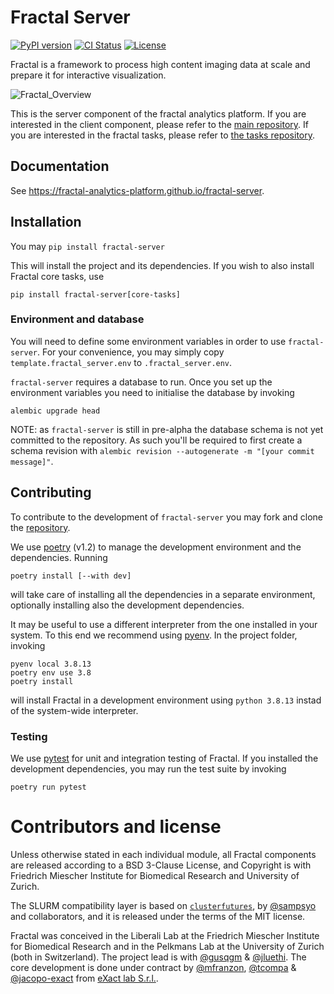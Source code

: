 # Fractal Server

[![PyPI version](https://img.shields.io/pypi/v/fractal-server?color=gree)](https://pypi.org/project/fractal-server/)
[![CI Status](https://github.com/fractal-analytics-platform/fractal-server/actions/workflows/ci.yml/badge.svg)](https://github.com/fractal-analytics-platform/fractal-server/actions/workflows/ci.yml)
[![License](https://img.shields.io/badge/License-BSD_3--Clause-blue.svg)](https://opensource.org/licenses/BSD-3-Clause)

Fractal is a framework to process high content imaging data at scale and prepare it for interactive visualization.

![Fractal_Overview](https://fractal-analytics-platform.github.io/assets/fractal_overview.jpg)

This is the server component of the fractal analytics platform. If you are interested in the client component, please refer to the [main
repository](https://github.com/fractal-analytics-platform/fractal). If you are interested in the fractal tasks, please refer to [the tasks repository](https://github.com/fractal-analytics-platform/fractal-tasks-core).

## Documentation

See https://fractal-analytics-platform.github.io/fractal-server.

## Installation

You may
`pip install fractal-server`

This will install the project and its dependencies. If you wish to also install
Fractal core tasks, use
```
pip install fractal-server[core-tasks]
```

### Environment and database

You will need to define some environment variables in order to use
`fractal-server`. For your convenience, you may simply copy
`template.fractal_server.env` to `.fractal_server.env`.

`fractal-server` requires a database to run. Once you set up the environment
variables you need to initialise the database by invoking

```
alembic upgrade head
```

NOTE: as `fractal-server` is still in pre-alpha the database schema is not yet
committed to the repository. As such you'll be required to first create a
schema revision with `alembic revision --autogenerate -m "[your commit
message]"`.

## Contributing

To contribute to the development of `fractal-server` you may fork and clone the
[repository](https://github.com/fractal-analytics-platform/fractal-server).

We use [poetry](https://python-poetry.org/docs/) (v1.2) to manage the
development environment and the dependencies. Running

```
poetry install [--with dev]
```

will take care of installing all the dependencies in a separate environment,
optionally installing also the development dependencies.

It may be useful to use a different interpreter from the one installed in your
system. To this end we recommend using
[pyenv](https://github.com/pyenv/pyenv). In the project folder, invoking

```
pyenv local 3.8.13
poetry env use 3.8
poetry install
```

will install Fractal in a development environment using `python 3.8.13` instad
of the system-wide interpreter.

### Testing

We use [pytest](https://docs.pytest.org/en/7.1.x/) for unit and integration
testing of Fractal. If you installed the development dependencies, you may run
the test suite by invoking

```
poetry run pytest
```


# Contributors and license

Unless otherwise stated in each individual module, all Fractal components are released according to a BSD 3-Clause License, and Copyright is with Friedrich Miescher Institute for Biomedical Research and University of Zurich.

The SLURM compatibility layer is based on [`clusterfutures`](https://github.com/sampsyo/clusterfutures), by [@sampsyo](https://github.com/sampsyo) and collaborators, and it is released under the terms of the MIT license.

Fractal was conceived in the Liberali Lab at the Friedrich Miescher Institute for Biomedical Research and in the Pelkmans Lab at the University of Zurich (both in Switzerland). The project lead is with [@gusqgm](https://github.com/gusqgm) & [@jluethi](https://github.com/jluethi). The core development is done under contract by [@mfranzon](https://github.com/mfranzon), [@tcompa](https://github.com/tcompa) & [@jacopo-exact](https://github.com/jacopo-exact) from [eXact lab S.r.l.](exact-lab.it).
